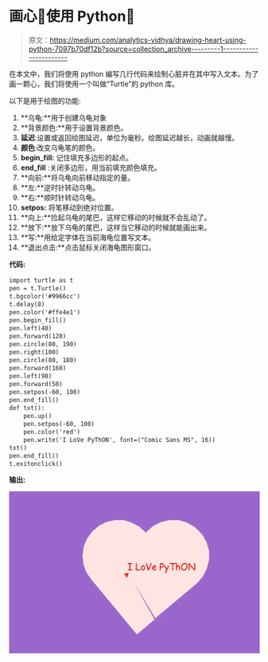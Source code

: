 # 画心💖使用 Python🐍

> 原文：<https://medium.com/analytics-vidhya/drawing-heart-using-python-7097b70df12b?source=collection_archive---------1----------------------->

在本文中，我们将使用 python 编写几行代码来绘制心脏并在其中写入文本。为了画一颗心，我们将使用一个叫做“Turtle”的 python 库。

以下是用于绘图的功能:

1.  **乌龟:**用于创建乌龟对象
2.  **背景颜色:**用于设置背景颜色。
3.  **延迟**:设置或返回绘图延迟，单位为毫秒。绘图延迟越长，动画就越慢。
4.  **颜色**:改变乌龟笔的颜色。
5.  **begin_fill:** 记住填充多边形的起点。
6.  **end_fill** :关闭多边形，用当前填充颜色填充。
7.  **向前:**将乌龟向前移动指定的量。
8.  **左:**逆时针转动乌龟。
9.  **右:**顺时针转动乌龟。
10.  **setpos:** 将笔移动到绝对位置。
11.  **向上:**捡起乌龟的尾巴，这样它移动的时候就不会乱动了。
12.  **放下:**放下乌龟的尾巴，这样当它移动的时候就能画出来。
13.  **写:**用给定字体在当前海龟位置写文本。
14.  **退出点击:**点击鼠标关闭海龟图形窗口。

**代码:**

```
import turtle as t
pen = t.Turtle()
t.bgcolor('#9966cc')
t.delay(8)
pen.color('#ffe4e1')
pen.begin_fill()
pen.left(40)
pen.forward(120)
pen.circle(80, 190)
pen.right(100)
pen.circle(80, 180)
pen.forward(160)
pen.left(90)
pen.forward(50)
pen.setpos(-60, 100)
pen.end_fill()
def txt():
    pen.up()
    pen.setpos(-60, 100)
    pen.color('red')
    pen.write('I LoVe PyThON', font=("Comic Sans MS", 16))
txt()
pen.end_fill()
t.exitonclick()
```

**输出:**

![](img/d7d751e1484095f593ca93a38a7043d3.png)